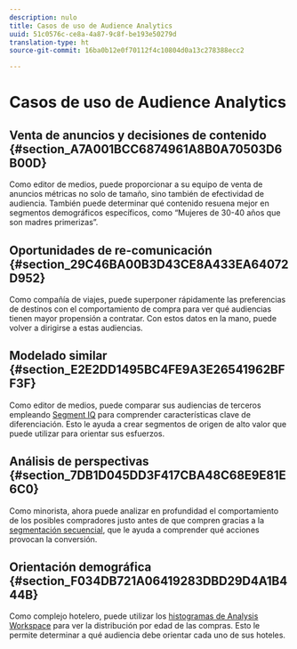 ```yaml
---
description: nulo
title: Casos de uso de Audience Analytics
uuid: 51c0576c-ce8a-4a87-9c8f-be193e50279d
translation-type: ht
source-git-commit: 16ba0b12e0f70112f4c10804d0a13c278388ecc2

---
```



# Casos de uso de Audience Analytics

## Venta de anuncios y decisiones de contenido {#section_A7A001BCC6874961A8B0A70503D6B00D}

Como editor de medios, puede proporcionar a su equipo de venta de anuncios métricas no solo de tamaño, sino también de efectividad de audiencia. También puede determinar qué contenido resuena mejor en segmentos demográficos específicos, como “Mujeres de 30-40 años que son madres primerizas”.

## Oportunidades de re-comunicación {#section_29C46BA00B3D43CE8A433EA64072D952}

Como compañía de viajes, puede superponer rápidamente las preferencias de destinos con el comportamiento de compra para ver qué audiencias tienen mayor propensión a contratar. Con estos datos en la mano, puede volver a dirigirse a estas audiencias.

## Modelado similar  {#section_E2E2DD1495BC4FE9A3E26541962BFF3F}

Como editor de medios, puede comparar sus audiencias de terceros empleando [Segment IQ](https://marketing.adobe.com/resources/help/es_ES/analytics/analysis-workspace/segment-comparison.html) para comprender características clave de diferenciación. Esto le ayuda a crear segmentos de origen de alto valor que puede utilizar para orientar sus esfuerzos.

## Análisis de perspectivas  {#section_7DB1D045DD3F417CBA48C68E9E81E6C0}

Como minorista, ahora puede analizar en profundidad el comportamiento de los posibles compradores justo antes de que compren gracias a la [segmentación secuencial](https://marketing.adobe.com/resources/help/es_ES/analytics/segment/sequence-filters.html), que le ayuda a comprender qué acciones provocan la conversión.

## Orientación demográfica  {#section_F034DB721A06419283DBD29D4A1B444B}

Como complejo hotelero, puede utilizar los [histogramas de Analysis Workspace](https://marketing.adobe.com/resources/help/es_ES/analytics/analysis-workspace/histogram.html) para ver la distribución por edad de las compras. Esto le permite determinar a qué audiencia debe orientar cada uno de sus hoteles.
